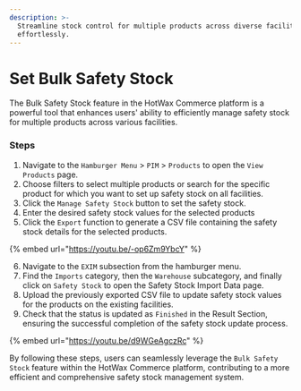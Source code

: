 ```yaml
---
description: >-
  Streamline stock control for multiple products across diverse facilities
  effortlessly.
---
```


# Set Bulk Safety Stock

The Bulk Safety Stock feature in the HotWax Commerce platform is a powerful tool that enhances users' ability to efficiently manage safety stock for multiple products across various facilities.

### Steps

1. Navigate to the `Hamburger Menu` > `PIM` > `Products` to open the `View Products` page.
2. Choose filters to select multiple products or search for the specific product for which you want to set up safety stock on all facilities.
3. Click the `Manage Safety Stock` button to set the safety stock.
4. Enter the desired safety stock values for the selected products
5. Click the `Export` function to generate a CSV file containing the safety stock details for the selected products.

{% embed url="https://youtu.be/-op6Zm9YbcY" %}

6. Navigate to the `EXIM` subsection from the hamburger menu.
7. Find the `Imports` category, then the `Warehouse` subcategory, and finally click on `Safety Stock` to open the Safety Stock Import Data page.
8. Upload the previously exported CSV file to update safety stock values for the products on the existing facilities.
9. Check that the status is updated as `Finished` in the Result Section, ensuring the successful completion of the safety stock update process.



{% embed url="https://youtu.be/d9WGeAgczRc" %}

By following these steps, users can seamlessly leverage the `Bulk Safety Stock` feature within the HotWax Commerce platform, contributing to a more efficient and comprehensive safety stock management system.



